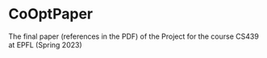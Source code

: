 # CoOptPaper
The final paper (references in the PDF) of the Project for the course CS439 at EPFL (Spring 2023)
